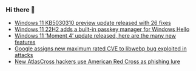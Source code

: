 ### Hi there 👋

<!--START_SECTION:feed-->
* [Windows 11 KB5030310 preview update released with 26 fixes](https://www.bleepingcomputer.com/news/microsoft/windows-11-kb5030310-preview-update-released-with-26-fixes/)
* [Windows 11 22H2 adds a built-in passkey manager for Windows Hello](https://www.bleepingcomputer.com/news/microsoft/windows-11-22h2-adds-a-built-in-passkey-manager-for-windows-hello/)
* [Windows 11 ‘Moment 4’ update released, here are the many new features](https://www.bleepingcomputer.com/news/microsoft/windows-11-moment-4-update-released-here-are-the-many-new-features/)
* [Google assigns new maximum rated CVE to libwebp bug exploited in attacks](https://www.bleepingcomputer.com/news/security/google-assigns-new-maximum-rated-cve-to-libwebp-bug-exploited-in-attacks/)
* [New AtlasCross hackers use American Red Cross as phishing lure](https://www.bleepingcomputer.com/news/security/new-atlascross-hackers-use-american-red-cross-as-phishing-lure/)
<!--END_SECTION:feed-->

<!--
**frankenk/frankenk** is a ✨ _special_ ✨ repository because its `README.md` (this file) appears on your GitHub profile.

Here are some ideas to get you started:

- 🔭 I’m currently working on ...
- 🌱 I’m currently learning ...
- 👯 I’m looking to collaborate on ...
- 🤔 I’m looking for help with ...
- 💬 Ask me about ...
- 📫 How to reach me: ...
- 😄 Pronouns: ...
- ⚡ Fun fact: ...
-->



